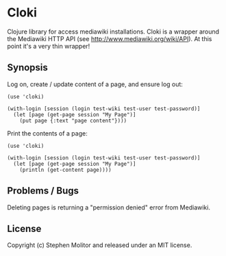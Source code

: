 # Cloki

Clojure library for access mediawiki installations.  Cloki is a wrapper around the Mediawiki HTTP API (see http://www.mediawiki.org/wiki/API). At this point it's a very thin wrapper!

## Synopsis

Log on, create / update content of a page, and ensure log out:

    (use 'cloki)

    (with-login [session (login test-wiki test-user test-password)]
      (let [page (get-page session "My Page")]
        (put page {:text "page content"})))

Print the contents of a page:

    (use 'cloki)

    (with-login [session (login test-wiki test-user test-password)]
      (let [page (get-page session "My Page")]
        (println (get-content page))))

## Problems / Bugs
Deleting pages is returning a "permission denied" error from Mediawiki.  
      
## License

Copyright (c) Stephen Molitor and released under an MIT license.
